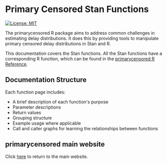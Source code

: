 # Primary Censored Stan Functions

[![License: MIT](https://img.shields.io/badge/License-MIT-yellow.svg)](https://opensource.org/licenses/MIT)

The primarycensored R package aims to address common challenges in estimating delay distributions. It does this by providing tools to manipulate primary censored delay distributions in Stan and R.

This documentation covers the Stan functions. All the Stan functions have a corresponding R function, which can be found in the [primarycensored R Reference](https://primarycensored.epinowcast.org/reference/index.html).

## Documentation Structure

Each function page includes:
- A brief description of each function's purpose
- Parameter descriptions
- Return values
- Grouping structure
- Example usage where applicable
- Call and caller graphs for learning the relationships between functions

## primarycensored main website

Click [here](https://primarycensored.epinowcast.org/index.html) to return to the main website.
